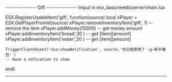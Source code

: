 
--------------- Gift ---------------
Imput in esx_basicneeds\server\main.lua

ESX.RegisterUsableItem('gift', function(source)
    local xPlayer = ESX.GetPlayerFromId(source)
    xPlayer.removeInventoryItem('gift', 1)    --remove the item
	xPlayer.addMoney(15000)	-- get money amount
    xPlayer.addInventoryItem('bread',30 ) -- get [item][amount]
	xPlayer.addInventoryItem('water',20 )  -- get [item][amount]
	
    TriggerClientEvent('esx:showNotification', source,'你已經使用了 ~g~新手禮包' ) 
	-- Have a nofication to show 
end)

------------------------------------------------------------------------------------